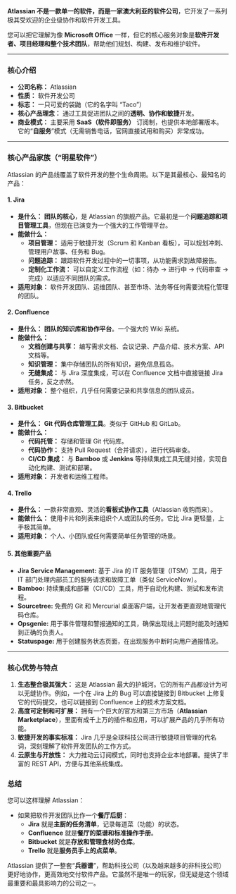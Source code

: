**Atlassian 不是一款单一的软件，而是一家澳大利亚的软件公司**，它开发了一系列极其受欢迎的企业级协作和软件开发工具。

您可以把它理解为像 **Microsoft Office** 一样，但它的核心服务对象是**软件开发者、项目经理和整个技术团队**，帮助他们规划、构建、发布和维护软件。

---

### 核心介绍

*   **公司名称：** Atlassian
*   **性质：** 软件开发公司
*   **标志：** 一只可爱的袋鼬（它的名字叫 “Taco”）
*   **核心产品理念：** 通过工具促进团队之间的**透明、协作和敏捷**开发。
*   **商业模式：** 主要采用 **SaaS（软件即服务）** 订阅制，也提供本地部署版本。它的“**自服务**”模式（无需销售电话，官网直接试用和购买）非常成功。

---

### 核心产品家族（“明星软件”）

Atlassian 的产品线覆盖了软件开发的整个生命周期。以下是其最核心、最知名的产品：

#### 1. Jira
*   **是什么：** **团队的核心**，是 Atlassian 的旗舰产品。它最初是一个**问题追踪和项目管理工具**，但现在已演变为一个强大的工作管理平台。
*   **能做什么：**
    *   **项目管理：** 适用于敏捷开发（Scrum 和 Kanban 看板），可以规划冲刺、管理用户故事、任务和 Bug。
    *   **问题追踪：** 跟踪软件开发过程中的一切事项，从功能需求到故障报告。
    *   **定制化工作流：** 可以自定义工作流程（如：待办 -> 进行中 -> 代码审查 -> 完成）以适应不同团队的需求。
*   **适用对象：** 软件开发团队、运维团队、甚至市场、法务等任何需要流程化管理的团队。

#### 2. Confluence
*   **是什么：** **团队的知识库和协作平台**。一个强大的 Wiki 系统。
*   **能做什么：**
    *   **文档创建与共享：** 编写需求文档、会议记录、产品介绍、技术方案、API 文档等。
    *   **知识管理：** 集中存储团队的所有知识，避免信息孤岛。
    *   **无缝集成：** 与 Jira 深度集成，可以在 Confluence 文档中直接链接 Jira 任务，反之亦然。
*   **适用对象：** 整个组织，几乎任何需要记录和共享信息的团队成员。

#### 3. Bitbucket
*   **是什么：** **Git 代码仓库管理工具**。类似于 GitHub 和 GitLab。
*   **能做什么：**
    *   **代码托管：** 存储和管理 Git 代码库。
    *   **代码协作：** 支持 Pull Request（合并请求），进行代码审查。
    *   **CI/CD 集成：** 与 **Bamboo** 或 **Jenkins** 等持续集成工具无缝对接，实现自动化构建、测试和部署。
*   **适用对象：** 开发者和运维工程师。

#### 4. Trello
*   **是什么：** 一款非常直观、灵活的**看板式协作工具**（Atlassian 收购而来）。
*   **能做什么：** 使用卡片和列表来组织个人或团队的任务。它比 Jira 更轻量，上手极其简单。
*   **适用对象：** 个人、小团队或任何需要简单任务管理的场景。

#### 5. 其他重要产品
*   **Jira Service Management:** 基于 Jira 的 IT 服务管理（ITSM）工具，用于 IT 部门处理内部员工的服务请求和故障工单（类似 ServiceNow）。
*   **Bamboo:** 持续集成和部署（CI/CD）工具，用于自动化构建、测试和发布流程。
*   **Sourcetree:** 免费的 Git 和 Mercurial 桌面客户端，让开发者更直观地管理代码仓库。
*   **Opsgenie:** 用于事件管理和警报通知的工具，确保出现线上问题时能及时通知到正确的负责人。
*   **Statuspage:** 用于创建服务状态页面，在出现服务中断时向用户通报情况。

---

### 核心优势与特点

1.  **生态整合极其强大：** 这是 Atlassian 最大的护城河。它的所有产品都设计为可以无缝协作。例如，一个在 Jira 上的 Bug 可以直接链接到 Bitbucket 上修复它的代码提交，也可以链接到 Confluence 上的技术方案文档。
2.  **高度可定制和可扩展：** 拥有一个巨大的官方和第三方市场（**Atlassian Marketplace**），里面有成千上万的插件和应用，可以扩展产品的几乎所有功能。
3.  **敏捷开发的事实标准：** Jira 几乎是全球科技公司进行敏捷项目管理的代名词，深刻理解了软件开发团队的工作方式。
4.  **云原生与开放性：** 大力推动云订阅模式，同时也支持企业本地部署。提供了丰富的 REST API，方便与其他系统集成。

### 总结

您可以这样理解 Atlassian：

*   如果把软件开发团队比作一个**餐厅后厨**：
    *   **Jira** 就是**主厨的任务清单**，记录每道菜（功能）的状态。
    *   **Confluence** 就是**餐厅的菜谱和标准操作手册**。
    *   **Bitbucket** 就是**存放和管理食材的仓库**。
    *   **Trello** 就是**服务员手上的点菜单**。

Atlassian 提供了一整套“**兵器谱**”，帮助科技公司（以及越来越多的非科技公司）更好地协作，更高效地交付软件产品。它虽然不是唯一的玩家，但无疑是这个领域最重要和最具影响力的公司之一。